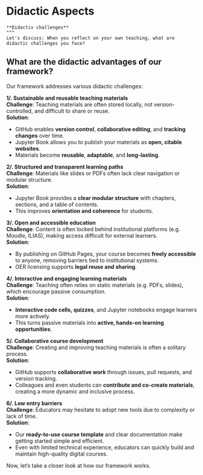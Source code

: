 # Didactic Aspects


````{card} 
**Didactiv challenges**
^^^
Let's discuss: When you reflect on your own teaching, what are didactic challenges you face?

````

## What are the didactic advantages of our framework? 

Our framework addresses various didactic challenges:

**1/. Sustainable and reusable teaching materials**  
**Challenge**: Teaching materials are often stored locally, not version-controlled, and difficult to share or reuse.    
   **Solution**: 
   - GitHub enables **version control**, **collaborative editing**, and **tracking changes** over time.
   - Jupyter Book allows you to publish your materials as **open, citable websites**.
   - Materials become **reusable**, **adaptable**, and **long-lasting**.

**2/. Structured and transparent learning paths**    
**Challenge**: Materials like slides or PDFs often lack clear navigation or modular structure.  
**Solution**: 
   - Jupyter Book provides a **clear modular structure** with chapters, sections, and a table of contents.
   - This improves **orientation and coherence** for students.

**3/. Open and accessible education**  
**Challenge**: Content is often locked behind institutional platforms (e.g. Moodle, ILIAS), making access difficult for external learners.  
**Solution**: 
   - By publishing on GitHub Pages, your course becomes **freely accessible** to anyone, removing barriers tied to institutional systems.
   - OER licensing supports **legal reuse and sharing**.

**4/. Interactive and engaging learning materials**  
**Challenge**: Teaching often relies on static materials (e.g. PDFs, slides), which encourage passive consumption.  
**Solution**:
   - **Interactive code cells, quizzes**, and Jupyter notebooks engage learners more actively.
   - This turns passive materials into **active, hands-on learning opportunities**.

**5/. Collaborative course development**   
**Challenge**: Creating and improving teaching materials is often a solitary process.  
**Solution**:  
   - GitHub supports **collaborative work** through issues, pull requests, and version tracking.
   - Colleagues and even students can **contribute and co-create materials**, creating a more dynamic and inclusive process.

**6/. Low entry barriers**  
**Challenge**: Educators may hesitate to adopt new tools due to complexity or lack of time.  
**Solution**: 
   - Our **ready-to-use course template** and clear documentation make getting started simple and efficient.
   - Even with limited technical experience, educators can quickly build and maintain high-quality digital courses.


Now, let’s take a closer look at how our framework works.
